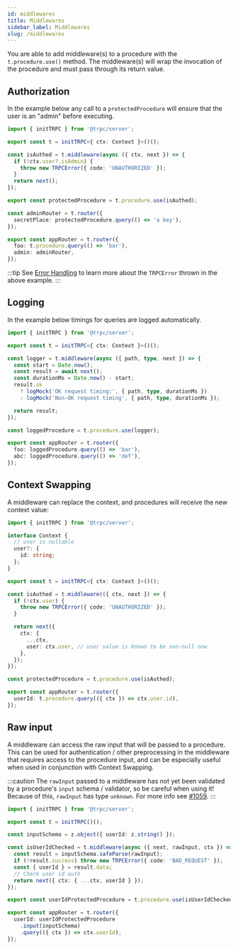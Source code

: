 ```yaml
---
id: middlewares
title: Middlewares
sidebar_label: Middlewares
slug: /middlewares
---
```


You are able to add middleware(s) to a procedure with the `t.procedure.use()` method. The middleware(s) will wrap the invocation of the procedure and must pass through its return value.

## Authorization

In the example below any call to a `protectedProcedure` will ensure that the user is an "admin" before executing.

```ts
import { initTRPC } from '@trpc/server';

export const t = initTRPC<{ ctx: Context }>()();

const isAuthed = t.middleware(async ({ ctx, next }) => {
  if (!ctx.user?.isAdmin) {
    throw new TRPCError({ code: 'UNAUTHORIZED' });
  }
  return next();
});

export const protectedProcedure = t.procedure.use(isAuthed);

const adminRouter = t.router({
  secretPlace: protectedProcedure.query(() => 'a key'),
});

export const appRouter = t.router({
  foo: t.procedure.query(() => 'bar'),
  admin: adminRouter,
});
```

:::tip
See [Error Handling](error-handling.md) to learn more about the `TRPCError` thrown in the above example.
:::

## Logging

In the example below timings for queries are logged automatically.

```ts
import { initTRPC } from '@trpc/server';

export const t = initTRPC<{ ctx: Context }>()();

const logger = t.middleware(async ({ path, type, next }) => {
  const start = Date.now();
  const result = await next();
  const durationMs = Date.now() - start;
  result.ok
    ? logMock('OK request timing:', { path, type, durationMs })
    : logMock('Non-OK request timing', { path, type, durationMs });

  return result;
});

const loggedProcedure = t.procedure.use(logger);

export const appRouter = t.router({
  foo: loggedProcedure.query(() => 'bar'),
  abc: loggedProcedure.query(() => 'def'),
});
```

## Context Swapping

A middleware can replace the context, and procedures will receive the new context value:

```ts
import { initTRPC } from '@trpc/server';

interface Context {
  // user is nullable
  user?: {
    id: string;
  };
}

export const t = initTRPC<{ ctx: Context }>()();

const isAuthed = t.middleware(({ ctx, next }) => {
  if (!ctx.user) {
    throw new TRPCError({ code: 'UNAUTHORIZED' });
  }

  return next({
    ctx: {
      ...ctx,
      user: ctx.user, // user value is known to be non-null now
    },
  });
});

const protectedProcedure = t.procedure.use(isAuthed);

export const appRouter = t.router({
  userId: t.procedure.query(({ ctx }) => ctx.user.id),
});
```

## Raw input

A middleware can access the raw input that will be passed to a procedure. This can be used for authentication / other preprocessing in the middleware that requires access to the procedure input, and can be especially useful when used in conjunction with Context Swapping.

:::caution
The `rawInput` passed to a middleware has not yet been validated by a procedure's `input` schema / validator, so be careful when using it! Because of this, `rawInput` has type `unknown`. For more info see [#1059](https://github.com/trpc/trpc/pull/1059#issuecomment-932985023).
:::

```ts
import { initTRPC } from '@trpc/server';

export const t = initTRPC()();

const inputSchema = z.object({ userId: z.string() });

const isUserIdChecked = t.middleware(async ({ next, rawInput, ctx }) => {
  const result = inputSchema.safeParse(rawInput);
  if (!result.success) throw new TRPCError({ code: 'BAD_REQUEST' });
  const { userId } = result.data;
  // Check user id auth
  return next({ ctx: { ...ctx, userId } });
});

export const userIdProtectedProcedure = t.procedure.use(isUserIdChecked);

export const appRouter = t.router({
  userId: userIdProtectedProcedure
    .input(inputSchema)
    .query(({ ctx }) => ctx.userId),
});
```
